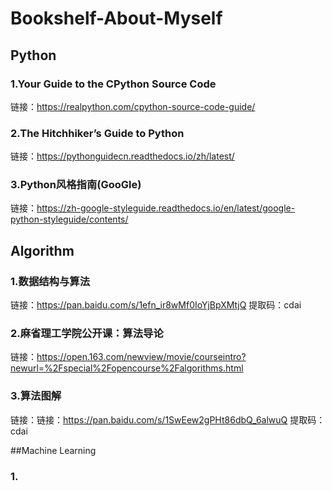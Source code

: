 # Bookshelf-About-Myself

## Python
### 1.Your Guide to the CPython Source Code
链接：https://realpython.com/cpython-source-code-guide/
### 2.The Hitchhiker’s Guide to Python
链接：https://pythonguidecn.readthedocs.io/zh/latest/
### 3.Python风格指南(GooGle)
链接：https://zh-google-styleguide.readthedocs.io/en/latest/google-python-styleguide/contents/

## Algorithm
### 1.数据结构与算法
链接：https://pan.baidu.com/s/1efn_ir8wMf0IoYjBpXMtjQ  提取码：cdai
### 2.麻省理工学院公开课：算法导论
链接：https://open.163.com/newview/movie/courseintro?newurl=%2Fspecial%2Fopencourse%2Falgorithms.html
### 3.算法图解
链接：链接：https://pan.baidu.com/s/1SwEew2gPHt86dbQ_6alwuQ 提取码：cdai

##Machine Learning
### 1.


